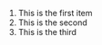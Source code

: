 1.  <span>This is the first item</span>
2.  <span>This is the second</span>
3.  <span>This is the third</span>

